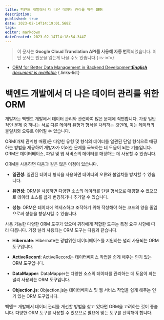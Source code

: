 ```yaml
---
title: 백엔드 개발에서 더 나은 데이터 관리를 위한 ORM
description: 
published: true
date: 2023-02-14T14:19:01.568Z
tags: 
editor: markdown
dateCreated: 2023-02-14T14:18:54.344Z
---
```


> 이 문서는 **Google Cloud Translation API를 사용해 자동 번역**되었습니다.
어떤 문서는 원문을 읽는게 나을 수도 있습니다.{.is-info}



- [ORM for Better Data Management in Backend Development***English** document is available*](/en/Knowledge-base/Backend/orm-for-better-data-management-in-backend-development)
{.links-list}


# 백엔드 개발에서 더 나은 데이터 관리를 위한 ORM

개발자는 백엔드 개발에서 데이터 관리와 관련하여 많은 문제에 직면합니다. 가장 일반적인 문제 중 하나는 서로 다른 데이터 유형과 형식을 처리하는 것인데, 이는 데이터의 불일치와 오류로 이어질 수 있습니다.

ORM(개체 관계형 매핑)은 다양한 유형 및 형식의 데이터를 일관된 단일 형식으로 매핑하는 방법을 제공하여 개발자가 이러한 문제를 극복하는 데 도움이 되는 기술입니다. ORM은 데이터베이스, 파일 및 웹 서비스의 데이터를 매핑하는 데 사용할 수 있습니다.

ORM을 사용하면 다음과 같은 많은 이점이 있습니다.

- **일관성**: 일관된 데이터 형식을 사용하면 데이터의 오류와 불일치를 방지할 수 있습니다.

- **유연성**: ORM을 사용하면 다양한 소스의 데이터를 단일 형식으로 매핑할 수 있으므로 데이터 소스를 쉽게 변경하거나 추가할 수 있습니다.

- **성능**: ORM은 데이터에 액세스하고 조작하기 위해 작성해야 하는 코드의 양을 줄임으로써 성능을 향상시킬 수 있습니다.

사용 가능한 다양한 ORM 도구가 있으며 귀하에게 적합한 도구는 특정 요구 사항에 따라 다릅니다. 가장 널리 사용되는 ORM 도구는 다음과 같습니다.

- **Hibernate**: Hibernate는 광범위한 데이터베이스를 지원하는 널리 사용되는 ORM 도구입니다.

- **ActiveRecord**: ActiveRecord는 데이터베이스 작업을 쉽게 해주는 인기 있는 ORM 도구입니다.

- **DataMapper**: DataMapper는 다양한 소스의 데이터를 관리하는 데 도움이 되는 널리 사용되는 ORM 도구입니다.

- **Objection.js**: Objection.js는 데이터베이스 및 웹 서비스 작업을 쉽게 해주는 인기 있는 ORM 도구입니다.

백엔드 개발에서 데이터 관리를 개선할 방법을 찾고 있다면 ORM을 고려하는 것이 좋습니다. 다양한 ORM 도구를 사용할 수 있으므로 필요에 맞는 도구를 선택해야 합니다.